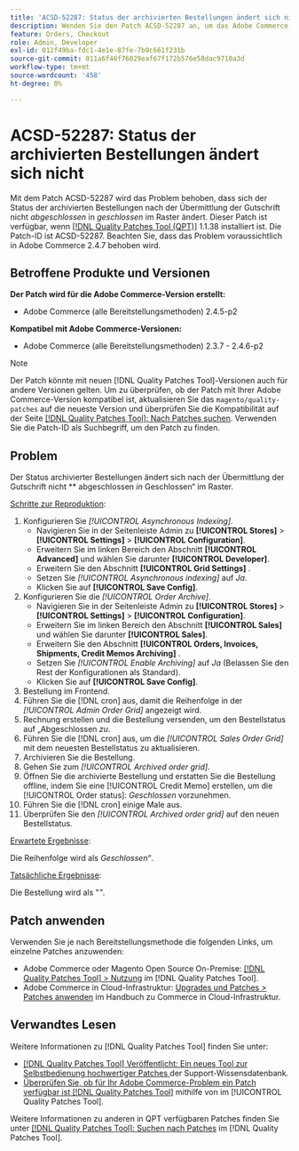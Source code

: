 ```yaml
---
title: 'ACSD-52287: Status der archivierten Bestellungen ändert sich nicht'
description: Wenden Sie den Patch ACSD-52287 an, um das Adobe Commerce-Problem zu beheben, bei dem sich der Status der archivierten Bestellungen nach der Übermittlung der Gutschrift nicht von „Abgeschlossen“ in „Geschlossen“ im Raster ändert.
feature: Orders, Checkout
role: Admin, Developer
exl-id: 012f49ba-fdc1-4e1e-87fe-7b9c661f231b
source-git-commit: 011a6f46f76029eaf67f172b576e58dac9710a3d
workflow-type: tm+mt
source-wordcount: '458'
ht-degree: 0%

---
```


# ACSD-52287: Status der archivierten Bestellungen ändert sich nicht

Mit dem Patch ACSD-52287 wird das Problem behoben, dass sich der Status der archivierten Bestellungen nach der Übermittlung der Gutschrift nicht *abgeschlossen* in *geschlossen* im Raster ändert. Dieser Patch ist verfügbar, wenn [[!DNL Quality Patches Tool (QPT)]](https://experienceleague.adobe.com/de/docs/commerce-operations/tools/quality-patches-tool/quality-patches-tool-to-self-serve-quality-patches) 1.1.38 installiert ist. Die Patch-ID ist ACSD-52287. Beachten Sie, dass das Problem voraussichtlich in Adobe Commerce 2.4.7 behoben wird.

## Betroffene Produkte und Versionen

**Der Patch wird für die Adobe Commerce-Version erstellt:**

* Adobe Commerce (alle Bereitstellungsmethoden) 2.4.5-p2

**Kompatibel mit Adobe Commerce-Versionen:**

* Adobe Commerce (alle Bereitstellungsmethoden) 2.3.7 - 2.4.6-p2

>[!NOTE]
>
>Der Patch könnte mit neuen [!DNL Quality Patches Tool]-Versionen auch für andere Versionen gelten. Um zu überprüfen, ob der Patch mit Ihrer Adobe Commerce-Version kompatibel ist, aktualisieren Sie das `magento/quality-patches` auf die neueste Version und überprüfen Sie die Kompatibilität auf der Seite [[!DNL Quality Patches Tool]: Nach Patches suchen](https://experienceleague.adobe.com/tools/commerce-quality-patches/index.html?lang=de). Verwenden Sie die Patch-ID als Suchbegriff, um den Patch zu finden.

## Problem

Der Status archivierter Bestellungen ändert sich nach der Übermittlung der Gutschrift nicht ** abgeschlossen *in* Geschlossen“ im Raster.

<u>Schritte zur Reproduktion</u>:

1. Konfigurieren Sie *[!UICONTROL Asynchronous Indexing]*.
   * Navigieren Sie in der Seitenleiste Admin zu **[!UICONTROL Stores]** > **[!UICONTROL Settings]** > **[!UICONTROL Configuration]**.
   * Erweitern Sie im linken Bereich den Abschnitt **[!UICONTROL Advanced]** und wählen Sie darunter **[!UICONTROL Developer]**.
   * Erweitern Sie den Abschnitt **[!UICONTROL Grid Settings]** .
   * Setzen Sie *[!UICONTROL Asynchronous indexing]* auf *Ja*.
   * Klicken Sie auf **[!UICONTROL Save Config]**.
1. Konfigurieren Sie die *[!UICONTROL Order Archive]*.
   * Navigieren Sie in der Seitenleiste Admin zu **[!UICONTROL Stores]** > **[!UICONTROL Settings]** > **[!UICONTROL Configuration]**.
   * Erweitern Sie im linken Bereich den Abschnitt **[!UICONTROL Sales]** und wählen Sie darunter **[!UICONTROL Sales]**.
   * Erweitern Sie den Abschnitt **[!UICONTROL Orders, Invoices, Shipments, Credit Memos Archiving]** .
   * Setzen Sie *[!UICONTROL Enable Archiving]* auf *Ja* (Belassen Sie den Rest der Konfigurationen als Standard).
   * Klicken Sie auf **[!UICONTROL Save Config]**.
1. Bestellung im Frontend.
1. Führen Sie die [!DNL cron] aus, damit die Reihenfolge in der *[!UICONTROL Admin Order Grid]* angezeigt wird.
1. Rechnung erstellen und die Bestellung versenden, um den Bestellstatus auf „Abgeschlossen *zu*.
1. Führen Sie die [!DNL cron] aus, um die *[!UICONTROL Sales Order Grid]* mit dem neuesten Bestellstatus zu aktualisieren.
1. Archivieren Sie die Bestellung.
1. Gehen Sie zum *[!UICONTROL Archived order grid]*.
1. Öffnen Sie die archivierte Bestellung und erstatten Sie die Bestellung offline, indem Sie eine [!UICONTROL Credit Memo] erstellen, um die [!UICONTROL Order status]: *Geschlossen* vorzunehmen.
1. Führen Sie die [!DNL cron] einige Male aus.
1. Überprüfen Sie den *[!UICONTROL Archived order grid]* auf den neuen Bestellstatus.

<u>Erwartete Ergebnisse</u>:

Die Reihenfolge wird als *Geschlossen“*.

<u>Tatsächliche Ergebnisse</u>:

Die Bestellung wird als &quot;*&quot;*.

## Patch anwenden

Verwenden Sie je nach Bereitstellungsmethode die folgenden Links, um einzelne Patches anzuwenden:

* Adobe Commerce oder Magento Open Source On-Premise: [[!DNL Quality Patches Tool] > Nutzung](/help/tools/quality-patches-tool/usage.md) im [!DNL Quality Patches Tool].
* Adobe Commerce in Cloud-Infrastruktur: [Upgrades und Patches > Patches anwenden](https://experienceleague.adobe.com/docs/commerce-cloud-service/user-guide/develop/upgrade/apply-patches.html?lang=de) im Handbuch zu Commerce in Cloud-Infrastruktur.

## Verwandtes Lesen

Weitere Informationen zu [!DNL Quality Patches Tool] finden Sie unter:

* [[!DNL Quality Patches Tool] Veröffentlicht: Ein neues Tool zur Selbstbedienung hochwertiger Patches ](https://experienceleague.adobe.com/de/docs/commerce-operations/tools/quality-patches-tool/quality-patches-tool-to-self-serve-quality-patches) der Support-Wissensdatenbank.
* [Überprüfen Sie, ob für Ihr Adobe Commerce-Problem ein Patch verfügbar ist [!DNL Quality Patches Tool]](/help/tools/quality-patches-tool/patches-available-in-qpt/check-patch-for-magento-issue-with-magento-quality-patches.md) mithilfe von im [!UICONTROL Quality Patches Tool].


Weitere Informationen zu anderen in QPT verfügbaren Patches finden Sie unter [[!DNL Quality Patches Tool]: Suchen nach Patches](https://experienceleague.adobe.com/tools/commerce-quality-patches/index.html?lang=de) im [!DNL Quality Patches Tool].
